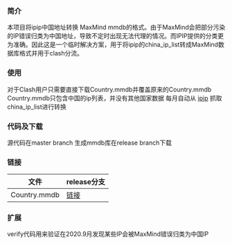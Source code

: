 

### 简介
本项目将ipip中国地址转换 MaxMind mmdb的格式。由于MaxMind会把部分污染的IP错误归类为中国地址，导致不定时出现无法代理的情况。而IPIP提供的分类更为准确。因此这是一个临时解决方案，用于将ipip的china_ip_list转成MaxMind数据库格式并用于clash分流。

### 使用
对于Clash用户只需要直接下载Country.mmdb并覆盖原来的Country.mmdb
Country.mmdb只包含中国的ip列表，并没有其他国家数据
每月自动从 [ipip](https://raw.githubusercontent.com/17mon/china_ip_list/master/china_ip_list.txt) 抓取china_ip_list进行转换

### 代码及下载
源代码在master branch
生成mmdb库在release branch下载

### 链接
| 文件 | release分支 |
| ------ | ------ | 
|Country.mmdb | [链接](https://raw.githubusercontent.com/JMVoid/ipip2mmdb/release/Country.mmdb) |

### 扩展
verify代码用来验证在2020.9月发现某些IP会被MaxMind错误归类为中国IP